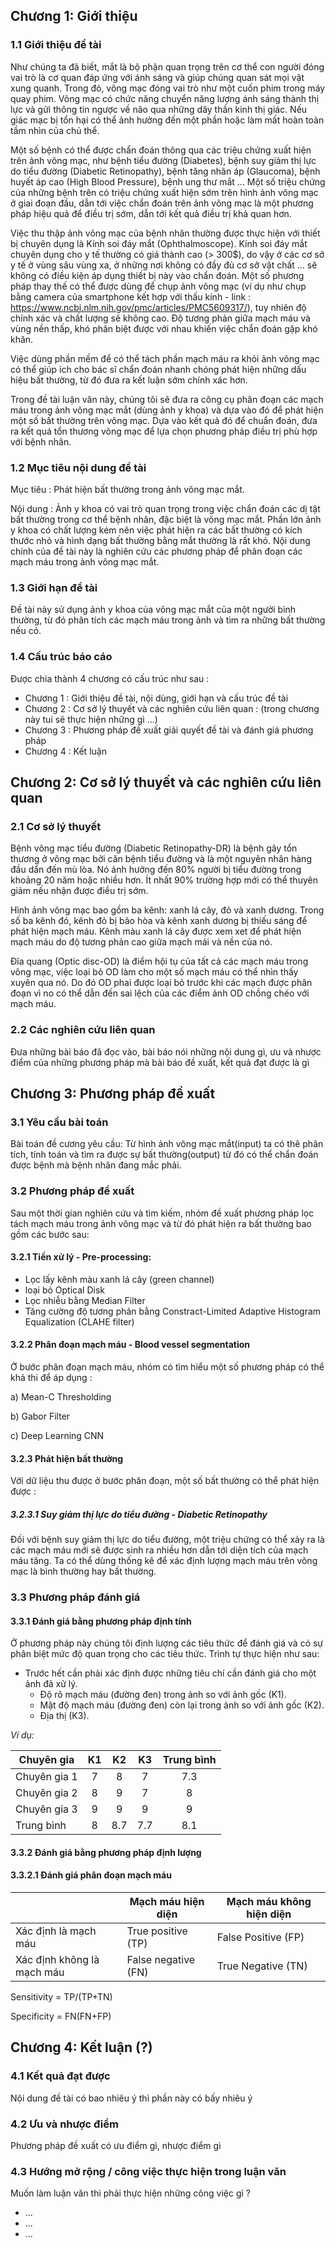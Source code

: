 ## Chương 1: Giới thiệu
### 1.1 Giới thiệu đề tài
Như chúng ta đã biết, mắt là bộ phận quan trọng trên cơ thể con người đóng vai trò là cơ quan đáp ứng với ánh sáng và giúp chúng quan sát mọi vật xung quanh. Trong đó, võng mạc đóng vai trò như một cuốn phim trong máy quay phim. Võng mạc có chức năng chuyển năng lượng ánh sáng thành thị lực và gửi thông tin ngược về não qua những dây thần kinh thị giác. Nếu giác mạc bị tổn hại có thể ảnh hưởng đến một phần hoặc làm mất hoàn toàn tầm nhìn của chủ thể.

Một số bệnh có thể được chẩn đoán thông qua các triệu chứng xuất hiện trên ảnh võng mạc, như bệnh tiểu đường (Diabetes), bệnh suy giảm thị lực do tiểu đường (Diabetic Retinopathy), bệnh tăng nhãn áp (Glaucoma), bệnh huyết áp cao (High Blood Pressure), bệnh ung thư mắt ... Một số triệu chứng của những bệnh trên có triệu chứng xuất hiện sớm trên hình ảnh võng mạc ở giai đoạn đầu, dẫn tới việc chẩn đoán trên ảnh võng mạc là một phương pháp hiệu quả để điều trị sớm, dẫn tới kết quả điều trị khả quan hơn. 

Việc thu thập ảnh võng mạc của bệnh nhân thường được thực hiện với thiết bị chuyên dụng là Kính soi đáy mắt (Ophthalmoscope). Kính soi đáy mắt chuyên dụng cho y tế thường có giá thành cao (> 300$), do vậy ở các cơ sở y tế ở vùng sâu vùng xa, ở những nơi không có đầy đủ cơ sở vật chất ... sẽ không có điều kiện áp dụng thiết bị này vào chẩn đoán. Một số phương pháp thay thế có thể được dùng để chụp ảnh võng mạc (ví dụ như chụp bằng camera của smartphone kết hợp với thấu kính - link : https://www.ncbi.nlm.nih.gov/pmc/articles/PMC5609317/), tuy nhiên độ chính xác và chất lượng sẽ không cao. Độ tương phản giữa mạch máu và vùng nền thấp, khó phân biệt được với nhau khiến việc chẩn đoán gặp khó khăn.

Việc dùng phần mềm để có thể tách phần mạch máu ra khỏi ảnh võng mạc có thể giúp ích cho bác sĩ chẩn đoán nhanh chóng phát hiện những dấu hiệu bất thường, từ đó đưa ra kết luận sớm chính xác hơn.

Trong đề tài luận văn này, chúng tôi sẽ đưa ra công cụ phân đoạn các mạch máu trong ảnh võng mạc mắt (dùng ảnh y khoa) và dựa vào đó để phát hiện một số bất thường trên võng mạc. Dựa vào kết quả đó để chuẩn đoán, đưa ra kết quá tổn thương võng mạc để lựa chọn phương pháp điều trị phù hợp với bệnh nhân.
### 1.2 Mục tiêu nội dung đề tài
Mục tiêu : Phát hiện bất thường trong ảnh võng mạc mắt.

Nội dung : Ảnh y khoa có vai trò quan trọng trong việc chẩn đoán các dị tật bất thường trong cơ thể bệnh nhân, đặc biệt là võng mạc mắt. Phần lớn ảnh y khoa có chất lượng kém nên việc phát hiện ra các bất thường có kích thước nhỏ và hình dạng bất thường bằng mắt thường là rất khó. Nội dung chính của đề tài này là nghiên cứu các phương pháp để phân đoạn các mạch máu trong ảnh võng mạc mắt.
### 1.3 Giới hạn đề tài
Đề tài này sử dụng ảnh y khoa của võng mạc mắt của một người bình thường, từ đó phân tích các mạch máu trong ảnh và tìm ra những bất thường nếu có.
### 1.4 Cấu trúc báo cáo
Được chia thành 4 chương có cấu trúc như sau : 
  - Chương 1 : Giới thiệu đề tài, nội dùng, giới hạn và cấu trúc đề tài
  - Chương 2 : Cơ sở lý thuyết và các nghiên cứu liên quan : (trong chương này tui sẽ thực hiện những gì ...)
  - Chương 3 : Phương pháp đề xuất giải quyết đề tài và đánh giá phương pháp
  - Chương 4 : Kết luận
## Chương 2: Cơ sở lý thuyết và các nghiên cứu liên quan
### 2.1 Cơ sở lý thuyết
Bệnh võng mạc tiểu đường (Diabetic Retinopathy-DR) là bệnh gây tổn thương ở võng mạc bởi căn bệnh tiểu đường và là một nguyên nhân hàng đầu dẩn đến mù lòa. Nó ảnh hưởng đến 80% người bị tiểu đường trong khoảng 20 năm hoặc nhiều hơn. Ít nhất 90% trường hợp mới có thể thuyên giảm nếu nhận được điều trị sớm.

Hình ảnh võng mạc bao gồm ba kênh: xanh lá cây, đỏ và xanh dương. Trong số ba kênh đó, kênh đỏ bị bão hòa và kênh xanh dương bị thiếu sáng để phát hiện mạch máu. Kênh màu xanh lá cây được xem xet để phát hiện mạch máu do độ tương phản cao giữa mạch mái và nền của nó. 

Đĩa quang (Optic disc-OD) là điểm hội tụ của tất cả các mạch máu trong võng mạc, việc loại bỏ OD làm cho một số mạch máu có thể nhìn thấy xuyên qua nó. Do đó OD phai được loại bỏ trước khi các mạch được phân đoạn vì no có thể dẫn đến sai lệch của các điểm ảnh OD chồng chéo với mạch máu.
### 2.2 Các nghiên cứu liên quan
Đưa những bài báo đã đọc vào, bài báo nói những nội dung gì, ưu và nhược điểm của những phương pháp mà bài báo đề xuất, kết quả đạt được là gì
## Chương 3: Phương pháp đề xuất
### 3.1 Yêu cầu bài toán
Bài toán đề cương yêu cầu: Từ hình ảnh võng mạc mắt(input) ta có thê phân tích, tính toán và tìm ra được sự bất thường(output) từ đó có thể chẩn đoán được bệnh mà bệnh nhân đang mắc phải.
### 3.2 Phương pháp đề xuất
Sau một thời gian nghiên cứu và tìm kiếm, nhóm đề xuất phương pháp lọc tách mạch máu trong ảnh võng mạc và từ đó phát hiện ra bất thường bao gồm các bước sau:
#### 3.2.1 Tiền xử lý - Pre-processing:
  - Lọc lấy kênh màu xanh lá cây (green channel)
  - loại bỏ Optical Disk
  - Lọc nhiễu bằng Median Filter
  - Tăng cường độ tương phản bằng Constract-Limited Adaptive Histogram Equalization (CLAHE filter)
#### 3.2.2 Phân đoạn mạch máu - Blood vessel segmentation
  Ở bước phân đoạn mạch máu, nhóm có tìm hiểu một số phương pháp có thể khả thi để áp dụng :
  
   a) Mean-C Thresholding
   
   b) Gabor Filter
   
   c) Deep Learning CNN 
#### 3.2.3 Phát hiện bất thường 
  Với dữ liệu thu được ở bước phân đoạn, một số bất thường có thể phát hiện được :
##### 3.2.3.1 Suy giảm thị lực do tiểu đường - Diabetic Retinopathy
  Đối với bệnh suy giảm thị lực do tiểu đường, một triệu chứng có thể xảy ra là các mạch máu mới sẽ được sinh ra nhiều hơn dẫn tới diện tích của mạch máu tăng. Ta có thể dùng thống kê để xác định lượng mạch máu trên võng mạc là bình thường hay bất thường.

### 3.3 Phương pháp đánh giá
#### 3.3.1 Đánh giá bằng phương pháp định tính
  Ở phương pháp này chúng tôi định lượng các tiêu thức để đánh giá và có sự phân biệt mức độ quan trọng cho các tiêu thức. Trình tự thực hiện như sau:

 * Trước hết cần phải xác định được những tiêu chí cần đánh giá cho một ảnh đã xử lý.
   * Độ rõ mạch máu (đường đen) trong ảnh so với ảnh gốc (K1).
   * Mật độ mạch máu (đường đen) còn lại trong ảnh so với ảnh gốc (K2).
   * Địa thị (K3).

 *Ví dụ:*

|    Chuyên gia| K1 | K2 | K3 | Trung bình |
|--------------|:----:|:----:|:----:|:----:|
|Chuyên gia 1  | 7  | 8  | 7  |  7.3 |
|Chuyên gia 2  | 8  | 9  | 7  |  8   |
|Chuyên gia 3  | 9  | 9  | 9  |  9   |
|Trung bình    | 8  |8.7 |7.7 |  8.1 |

#### 3.3.2 Đánh giá bằng phương pháp định lượng

#### 3.3.2.1 Đánh giá phân đoạn mạch máu 
  
|                          | Mạch máu hiện diện | Mạch máu không hiện diện |
|--------------------------|--------------------|--------------------------|
|Xác định là mạch máu      |True positive (TP)  |False Positive (FP)       |
|Xác định không là mạch máu|False negative (FN) |True Negative (TN)        |

Sensitivity = TP/(TP+TN)

Specificity = FN(FN+FP)


## Chương 4: Kết luận (?)
### 4.1 Kết quả đạt được
Nội dung đề tài có bao nhiêu ý thì phần này có bấy nhiêu ý
### 4.2 Ưu và nhược điểm
Phương pháp đề xuất có ưu điểm gì, nhược điểm gì
### 4.3 Hướng mở rộng / công việc thực hiện trong luận văn
Muốn làm luận văn thì phải thực hiện những công việc gì ?
 - ...
 - ...
 - ...
